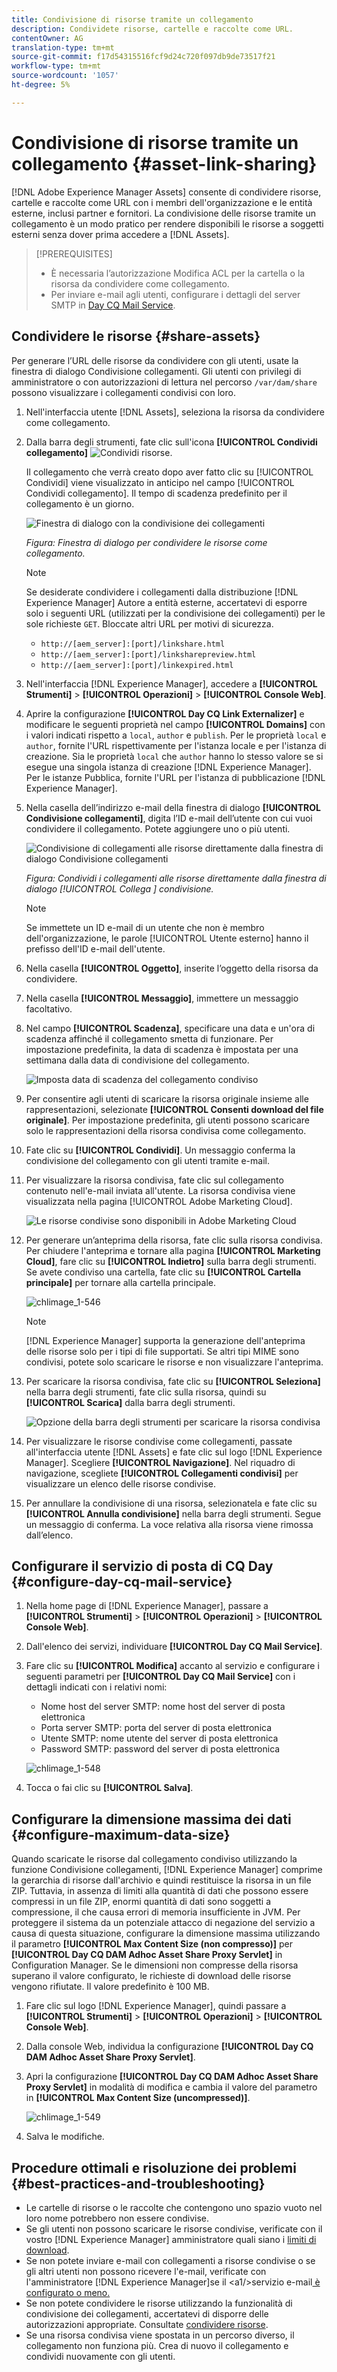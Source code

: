 ```yaml
---
title: Condivisione di risorse tramite un collegamento
description: Condividete risorse, cartelle e raccolte come URL.
contentOwner: AG
translation-type: tm+mt
source-git-commit: f17d54315516fcf9d24c720f097db9de73517f21
workflow-type: tm+mt
source-wordcount: '1057'
ht-degree: 5%

---
```



# Condivisione di risorse tramite un collegamento {#asset-link-sharing}

[!DNL Adobe Experience Manager Assets] consente di condividere risorse, cartelle e raccolte come URL con i membri dell&#39;organizzazione e le entità esterne, inclusi partner e fornitori. La condivisione delle risorse tramite un collegamento è un modo pratico per rendere disponibili le risorse a soggetti esterni senza dover prima accedere a [!DNL Assets].

>[!PREREQUISITES]
>
>* È necessaria l’autorizzazione Modifica ACL per la cartella o la risorsa da condividere come collegamento.
>* Per inviare e-mail agli utenti, configurare i dettagli del server SMTP in [Day CQ Mail Service](#configmailservice).


## Condividere le risorse {#share-assets}

Per generare l’URL delle risorse da condividere con gli utenti, usate la finestra di dialogo Condivisione collegamenti. Gli utenti con privilegi di amministratore o con autorizzazioni di lettura nel percorso `/var/dam/share` possono visualizzare i collegamenti condivisi con loro.

1. Nell&#39;interfaccia utente [!DNL Assets], seleziona la risorsa da condividere come collegamento.
1. Dalla barra degli strumenti, fate clic sull&#39;icona **[!UICONTROL Condividi collegamento]** ![Condividi risorse](assets/assets_share.png).

   Il collegamento che verrà creato dopo aver fatto clic su [!UICONTROL Condividi] viene visualizzato in anticipo nel campo [!UICONTROL Condividi collegamento]. Il tempo di scadenza predefinito per il collegamento è un giorno.

   ![Finestra di dialogo con la condivisione dei collegamenti](assets/chlimage_1-542.png)

   *Figura: Finestra di dialogo per condividere le risorse come collegamento.*

   >[!NOTE]
   >
   >Se desiderate condividere i collegamenti dalla distribuzione [!DNL Experience Manager] Autore a entità esterne, accertatevi di esporre solo i seguenti URL (utilizzati per la condivisione dei collegamenti) per le sole richieste `GET`. Bloccate altri URL per motivi di sicurezza.
   >
   >* `http://[aem_server]:[port]/linkshare.html`
   >* `http://[aem_server]:[port]/linksharepreview.html`
   >* `http://[aem_server]:[port]/linkexpired.html`


1. Nell&#39;interfaccia [!DNL Experience Manager], accedere a **[!UICONTROL Strumenti]** > **[!UICONTROL Operazioni]** > **[!UICONTROL Console Web]**.

1. Aprire la configurazione **[!UICONTROL Day CQ Link Externalizer]** e modificare le seguenti proprietà nel campo **[!UICONTROL Domains]** con i valori indicati rispetto a `local`, `author` e `publish`. Per le proprietà `local` e `author`, fornite l&#39;URL rispettivamente per l&#39;istanza locale e per l&#39;istanza di creazione. Sia le proprietà `local` che `author` hanno lo stesso valore se si esegue una singola istanza di creazione [!DNL Experience Manager]. Per le istanze Pubblica, fornite l&#39;URL per l&#39;istanza di pubblicazione [!DNL Experience Manager].

1. Nella casella dell’indirizzo e-mail della finestra di dialogo **[!UICONTROL Condivisione collegamenti]**, digita l’ID e-mail dell’utente con cui vuoi condividere il collegamento. Potete aggiungere uno o più utenti.

   ![Condivisione di collegamenti alle risorse direttamente dalla finestra di dialogo Condivisione collegamenti](assets/chlimage_1-543.png)

   *Figura: Condividi i collegamenti alle risorse direttamente dalla finestra di dialogo  [!UICONTROL Collega ] condivisione.*

   >[!NOTE]
   >
   >Se immettete un ID e-mail di un utente che non è membro dell&#39;organizzazione, le parole [!UICONTROL Utente esterno] hanno il prefisso dell&#39;ID e-mail dell&#39;utente.

1. Nella casella **[!UICONTROL Oggetto]**, inserite l’oggetto della risorsa da condividere.
1. Nella casella **[!UICONTROL Messaggio]**, immettere un messaggio facoltativo.

1. Nel campo **[!UICONTROL Scadenza]**, specificare una data e un&#39;ora di scadenza affinché il collegamento smetta di funzionare. Per impostazione predefinita, la data di scadenza è impostata per una settimana dalla data di condivisione del collegamento.

   ![Imposta data di scadenza del collegamento condiviso](assets/chlimage_1-544.png)

1. Per consentire agli utenti di scaricare la risorsa originale insieme alle rappresentazioni, selezionate **[!UICONTROL Consenti download del file originale]**. Per impostazione predefinita, gli utenti possono scaricare solo le rappresentazioni della risorsa condivisa come collegamento.

1. Fate clic su **[!UICONTROL Condividi]**. Un messaggio conferma la condivisione del collegamento con gli utenti tramite e-mail.

1. Per visualizzare la risorsa condivisa, fate clic sul collegamento contenuto nell&#39;e-mail inviata all&#39;utente. La risorsa condivisa viene visualizzata nella pagina [!UICONTROL Adobe Marketing Cloud].

   ![Le risorse condivise sono disponibili in Adobe Marketing Cloud](assets/chlimage_1-545.png)

1. Per generare un’anteprima della risorsa, fate clic sulla risorsa condivisa. Per chiudere l&#39;anteprima e tornare alla pagina **[!UICONTROL Marketing Cloud]**, fare clic su **[!UICONTROL Indietro]** sulla barra degli strumenti. Se avete condiviso una cartella, fate clic su **[!UICONTROL Cartella principale]** per tornare alla cartella principale.

   ![chlimage_1-546](assets/chlimage_1-546.png)

   >[!NOTE]
   >
   >[!DNL Experience Manager] supporta la generazione dell&#39;anteprima delle risorse solo per i tipi di file supportati. Se altri tipi MIME sono condivisi, potete solo scaricare le risorse e non visualizzare l&#39;anteprima.

1. Per scaricare la risorsa condivisa, fate clic su **[!UICONTROL Seleziona]** nella barra degli strumenti, fate clic sulla risorsa, quindi su **[!UICONTROL Scarica]** dalla barra degli strumenti.

   ![Opzione della barra degli strumenti per scaricare la risorsa condivisa](assets/chlimage_1-547.png)

1. Per visualizzare le risorse condivise come collegamenti, passate all&#39;interfaccia utente [!DNL Assets] e fate clic sul logo [!DNL Experience Manager]. Scegliere **[!UICONTROL Navigazione]**. Nel riquadro di navigazione, scegliete **[!UICONTROL Collegamenti condivisi]** per visualizzare un elenco delle risorse condivise.

1. Per annullare la condivisione di una risorsa, selezionatela e fate clic su **[!UICONTROL Annulla condivisione]** nella barra degli strumenti. Segue un messaggio di conferma. La voce relativa alla risorsa viene rimossa dall’elenco.

## Configurare il servizio di posta di CQ Day {#configure-day-cq-mail-service}

1. Nella home page di [!DNL Experience Manager], passare a **[!UICONTROL Strumenti]** > **[!UICONTROL Operazioni]** > **[!UICONTROL Console Web]**.
1. Dall&#39;elenco dei servizi, individuare **[!UICONTROL Day CQ Mail Service]**.
1. Fare clic su **[!UICONTROL Modifica]** accanto al servizio e configurare i seguenti parametri per **[!UICONTROL Day CQ Mail Service]** con i dettagli indicati con i relativi nomi:

   * Nome host del server SMTP: nome host del server di posta elettronica
   * Porta server SMTP: porta del server di posta elettronica
   * Utente SMTP: nome utente del server di posta elettronica
   * Password SMTP: password del server di posta elettronica

   ![chlimage_1-548](assets/chlimage_1-548.png)

1. Tocca o fai clic su **[!UICONTROL Salva]**.

## Configurare la dimensione massima dei dati {#configure-maximum-data-size}

Quando scaricate le risorse dal collegamento condiviso utilizzando la funzione Condivisione collegamenti, [!DNL Experience Manager] comprime la gerarchia di risorse dall&#39;archivio e quindi restituisce la risorsa in un file ZIP. Tuttavia, in assenza di limiti alla quantità di dati che possono essere compressi in un file ZIP, enormi quantità di dati sono soggetti a compressione, il che causa errori di memoria insufficiente in JVM. Per proteggere il sistema da un potenziale attacco di negazione del servizio a causa di questa situazione, configurare la dimensione massima utilizzando il parametro **[!UICONTROL Max Content Size (non compresso)]** per **[!UICONTROL Day CQ DAM Adhoc Asset Share Proxy Servlet]** in Configuration Manager. Se le dimensioni non compresse della risorsa superano il valore configurato, le richieste di download delle risorse vengono rifiutate. Il valore predefinito è 100 MB.

1. Fare clic sul logo [!DNL Experience Manager], quindi passare a **[!UICONTROL Strumenti]** > **[!UICONTROL Operazioni]** > **[!UICONTROL Console Web]**.
1. Dalla console Web, individua la configurazione **[!UICONTROL Day CQ DAM Adhoc Asset Share Proxy Servlet]**.
1. Apri la configurazione **[!UICONTROL Day CQ DAM Adhoc Asset Share Proxy Servlet]** in modalità di modifica e cambia il valore del parametro in **[!UICONTROL Max Content Size (uncompressed)]**.

   ![chlimage_1-549](assets/chlimage_1-549.png)

1. Salva le modifiche.

## Procedure ottimali e risoluzione dei problemi {#best-practices-and-troubleshooting}

* Le cartelle di risorse o le raccolte che contengono uno spazio vuoto nel loro nome potrebbero non essere condivise.
* Se gli utenti non possono scaricare le risorse condivise, verificate con il vostro [!DNL Experience Manager] amministratore quali siano i [limiti di download](#configure-maximum-data-size).
* Se non potete inviare e-mail con collegamenti a risorse condivise o se gli altri utenti non possono ricevere l&#39;e-mail, verificate con l&#39;amministratore [!DNL Experience Manager]se il &lt;a1/>servizio e-mail[ è configurato o meno.](#configure-day-cq-mail-service)
* Se non potete condividere le risorse utilizzando la funzionalità di condivisione dei collegamenti, accertatevi di disporre delle autorizzazioni appropriate. Consultate [condividere risorse](#share-assets).
* Se una risorsa condivisa viene spostata in un percorso diverso, il collegamento non funziona più. Crea di nuovo il collegamento e condividi nuovamente con gli utenti.
